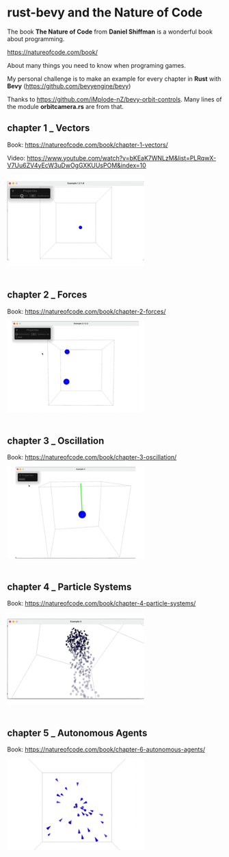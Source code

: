 # rust-bevy and the Nature of Code

The book **The Nature of Code** from **Daniel Shiffman** is a wonderful book about programming.  

https://natureofcode.com/book/  

About many things you need to know when programing games.

My personal challenge is to make an example for every chapter in **Rust** with **Bevy** (https://github.com/bevyengine/bevy)

Thanks to https://github.com/iMplode-nZ/bevy-orbit-controls. Many lines of the module **orbitcamera.rs** are from that.

## chapter 1 _ Vectors

Book: https://natureofcode.com/book/chapter-1-vectors/

Video: https://www.youtube.com/watch?v=bKEaK7WNLzM&list=PLRqwX-V7Uu6ZV4yEcW3uDwOgGXKUUsPOM&index=10

<img src="img/chapter1.gif" width="320" align="left"><br><br><br><br><br><br><br><br><br><br><br><br><br><br>

## chapter 2 _ Forces

Book: https://natureofcode.com/book/chapter-2-forces/

<img src="img/chapter2.gif" width="320" align="left"><br><br><br><br><br><br><br><br><br><br><br><br><br><br>

## chapter 3 _ Oscillation

Book: https://natureofcode.com/book/chapter-3-oscillation/

<img src="img/chapter3.gif" width="320" align="left"><br><br><br><br><br><br><br><br><br><br><br><br><br><br>

## chapter 4 _ Particle Systems

Book: https://natureofcode.com/book/chapter-4-particle-systems/

<img src="img/chapter4.gif" width="320" align="left"><br><br><br><br><br><br><br><br><br><br><br><br><br><br>

## chapter 5 _ Autonomous Agents

Book: https://natureofcode.com/book/chapter-6-autonomous-agents/

<img src="img/chapter5.gif" width="320" align="left"><br><br><br><br><br><br><br><br><br><br><br><br><br><br>


```Rust

```
